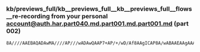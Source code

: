 ### kb/previews_full/kb__previews_full__kb__previews_full__flows__re-recording from your personal account@auth.har.part040.md.part001.md.part001.md (part 002)

```md
8A////AAEBAQADAwMA////AP///wADAwQAAP7+AP/+/wD/Af8AAgICAP8A/wABAAEAAgAAAAQDBAD+/f4AAP7/AAQCAwD8/v0AAQIBAP3+/QAAAAAAAQEBAAAAAAAAAAAAAQEBAP
```

```
